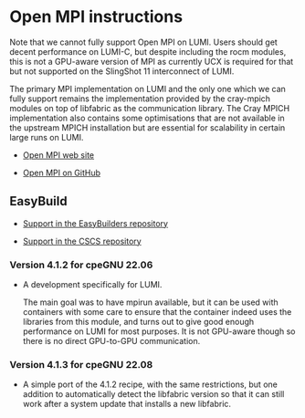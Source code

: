 # Open MPI instructions

Note that we cannot fully support Open MPI on LUMI. Users should get
decent performance on LUMI-C, but despite including the rocm modules,
this is not a GPU-aware version of MPI as currently UCX is required
for that but not supported on the SlingShot 11 interconnect of
LUMI.

The primary MPI implementation on LUMI and the only one which we can
fully support remains the implementation provided by the cray-mpich
modules on top of libfabric as the communication library. The Cray
MPICH implementation also contains some optimisations that are not
available in the upstream MPICH installation but are essential for
scalability in certain large runs on LUMI.

  * [Open MPI web site](https://www.open-mpi.org/)

  * [Open MPI on GitHub](https://github.com/open-mpi/ompi)
  
## EasyBuild

  * [Support in the EasyBuilders repository](https://github.com/easybuilders/easybuild-easyconfigs/tree/develop/easybuild/easyconfigs/o/OpenMPI)
  
  * [Support in the CSCS repository](https://github.com/eth-cscs/production/tree/master/easybuild/easyconfigs/o/OpenMPI)
  

### Version 4.1.2 for cpeGNU 22.06

  * A development specifically for LUMI.
  
    The main goal was to have mpirun available, but it can be used
    with containers with some care to ensure that the container indeed
    uses the libraries from this module, and turns out to give good
    enough performance on LUMI for most purposes. It is not GPU-aware 
    though so there is no direct GPU-to-GPU communication.
    

### Version 4.1.3 for cpeGNU 22.08

  * A simple port of the 4.1.2 recipe, with the same restrictions, but one
    addition to automatically detect the libfabric version so that it can
    still work after a system update that installs a new libfabric.

